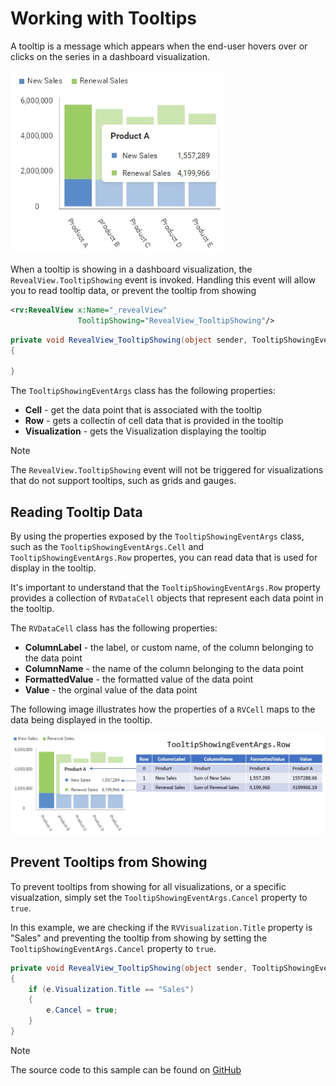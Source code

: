 # Working with Tooltips

A tooltip is a message which appears when the end-user hovers over or clicks on the series in a dashboard visualization.

![](images/tooltips.jpg)

When a tooltip is showing in a dashboard visualization, the `RevealView.TooltipShowing` event is invoked. Handling this event will allow you to read tooltip data, or prevent the tooltip from showing

```xml
<rv:RevealView x:Name="_revealView"
               TooltipShowing="RevealView_TooltipShowing"/>
```

```cs
private void RevealView_TooltipShowing(object sender, TooltipShowingEventArgs e)
{

}
```

The `TooltipShowingEventArgs` class has the following properties:
- **Cell** - get the data point that is associated with the tooltip
- **Row** - gets a collectin of cell data that is provided in the tooltip
- **Visualization** - gets the Visualization displaying the tooltip

> [!NOTE]
> The `RevealView.TooltipShowing` event will not be triggered for visualizations that do not support tooltips, such as grids and gauges.

## Reading Tooltip Data

By using the properties exposed by the `TooltipShowingEventArgs` class, such as the `TooltipShowingEventArgs.Cell` and `TooltipShowingEventArgs.Row` propertes, you can read data that is used for display in the tooltip.

It's important to understand that the `TooltipShowingEventArgs.Row` property provides a collection of `RVDataCell` objects that represent each data point in the tooltip.

The `RVDataCell` class has the following properties:
- **ColumnLabel** - the label, or custom name, of the column belonging to the data point
- **ColumnName** - the name of the column belonging to the data point
- **FormattedValue** - the formatted value of the data point
- **Value** - the orginal value of the data point

The following image illustrates how the properties of a `RVCell` maps to the data being displayed in the tooltip.

![](images/tooltips-row-property.jpg)

## Prevent Tooltips from Showing
To prevent tooltips from showing for all visualizations, or a specific visualzation, simply set the `TooltipShowingEventArgs.Cancel` property to `true`.

In this example, we are checking if the `RVVisualization.Title` property is "Sales" and preventing the tooltip from showing by setting the `TooltipShowingEventArgs.Cancel` property to `true`.

```cs
private void RevealView_TooltipShowing(object sender, TooltipShowingEventArgs e)
{
    if (e.Visualization.Title == "Sales")
    {
        e.Cancel = true;
    }
}
```

> [!NOTE]
> The source code to this sample can be found on [GitHub](https://github.com/RevealBi/sdk-samples-wpf/tree/master/Tooltips)

